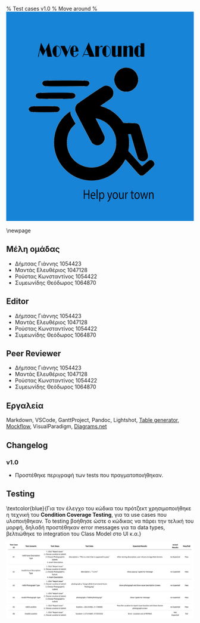 % Test cases v1.0
% Move around
% ![](images/Logo.jpg)

\newpage

## Μέλη ομάδας
* Δήμτσας Γιάννης 1054423
* Μαντάς Ελευθέριος 1047128
* Ρούστας Κωνσταντίνος 1054422
* Συμεωνίδης Θεόδωρος 1064870

## Editor
* Δήμτσας Γιάννης 1054423
* Μαντάς Ελευθέριος 1047128
* Ρούστας Κωνσταντίνος 1054422
* Συμεωνίδης Θεόδωρος 1064870

## Peer Reviewer
* Δήμτσας Γιάννης 1054423
* Μαντάς Ελευθέριος 1047128
* Ρούστας Κωνσταντίνος 1054422
* Συμεωνίδης Θεόδωρος 1064870

## Εργαλεία
Markdown, VSCode, GanttProject, Pandoc, Lightshot, [Table generator](https://www.tablesgenerator.com/), [Mockflow](https://www.mockflow.com/), VisualParadigm, [Diagrams.net](https://app.diagrams.net/)

## Changelog
### v1.0
* Προστέθηκε περιγραφή των tests που πραγματοποιήθηκαν.

## Testing
\textcolor{blue}{Για τον έλεγχο του κώδικα του πρότζεκτ χρησιμοποιήθηκε η τεχνική του **Condition Coverage Testing**, για τα use cases που υλοποιήθηκαν. Το testing βοήθησε ώστε ο κώδικας να πάρει την τελική του μορφή, δηλαδή προστέθηκαν error messages για τα data types, βελτιώθηκε το integration του Class Model στο UI κ.α.}

![Test Cases](/images/Test-Cases-v0.1.png)